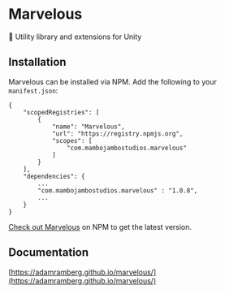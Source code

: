# Marvelous

💄 Utility library and extensions for Unity

## Installation

Marvelous can be installed via NPM. Add the following to your `manifest.json`:

```
{
    "scopedRegistries": [
        {
            "name": "Marvelous",
            "url": "https://registry.npmjs.org",
            "scopes": [
                "com.mambojambostudios.marvelous"
            ]
        }
    ],
    "dependencies": {
        ...
        "com.mambojambostudios.marvelous" : "1.0.8",
        ...
    }
}
```

[Check out Marvelous](https://www.npmjs.com/package/com.mambojambostudios.marvelous) on NPM to get the latest version.

## Documentation

[https://adamramberg.github.io/marvelous/](https://adamramberg.github.io/marvelous/)
